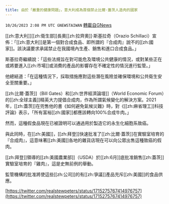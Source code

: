 ```yaml
---
title: 由於「嚴重的健康問題」，意大利成為首個禁止比爾·蓋茨人造肉的國家
---
```

`10/26/2023 2:08 PM UTC GNEWSTAIWAN` [轉載自GNews](https://gnews.org/articles/1884220)



[[zh:意大利]][[zh:衛生部]]長奧[[zh:拉齊奧]]·斯基拉奇（Orazio Schillaci）宣佈：「[[zh:意大利]]是第一個對合成食品、即所謂的『合成肉』說不的[[zh:國家]]。該決議要求承諾禁止在我國境內生產、銷售和進口合成食品。」  

斯基拉奇繼續說：「這些法規旨在對可能危及環境公共健康的情況，或對某些正在或將要進入[[zh:市場]]或消費的產品的影響存在不確定性的情況進行監管。」

  

他總結道：「在這種情況下，採取措施應對這些潛在風險並確保環境和公共衛生安全至關重要。」

  

[[zh:比爾·蓋茨]]（Bill Gates）和[[zh:世界經濟論壇]]（World Economic Forum）的[[zh:全球主義]]精英大力提倡合成肉，作為所謂氣候變化的解決方案。2021年，[[zh:蓋茨]]在兜售他的書《如何避免氣候災難》時，對《[[zh:麻省理工]]科技評論》表示，「所有富裕[[zh:國家]]都應該轉向100%合成牛肉。」

  

然而，這種假食品現在已被證明可以通過用於製造它的永生化細胞系致癌。

  

與此同時，在[[zh:美國]]，[[zh:拜登]]快速批准了[[zh:比爾·蓋茨]]在實驗室培育的『合成肉』，這意味著[[zh:美國]]各地的雜貨店現在可以向公眾出售這種致癌的假肉。

  

[[zh:拜登]]領導的[[zh:美國農業部]]（USDA）於[[zh:6月]]底批准銷售[[zh:蓋茨]]實驗室培育的『雞肉』，這是史無前例的舉動。

  

監管機構的批准將使這些[[zh:公司]]的有[[zh:爭議]]產品充斥[[zh:美國]]的食品供應。

[https://twitter.com/realstewpeters/status/1715275767414976757](https://twitter.com/realstewpeters/status/1715275767414976757)
